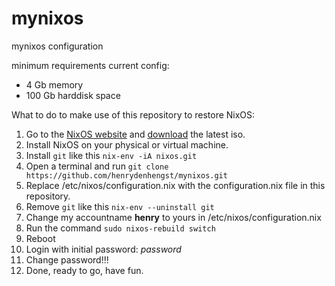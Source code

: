 # mynixos
mynixos configuration

minimum requirements current config:
* 4 Gb memory
* 100 Gb harddisk space

What to do to make use of this repository to restore NixOS:

1) Go to the [NixOS website](https://nixos.org/) and [download](https://channels.nixos.org/nixos-22.05/latest-nixos-gnome-x86_64-linux.iso) the latest iso.
2) Install NixOS on your physical or virtual machine.
3) Install `git` like this `nix-env -iA nixos.git`
4) Open a terminal and run `git clone https://github.com/henrydenhengst/mynixos.git`
5) Replace /etc/nixos/configuration.nix with the configuration.nix file in this  repository.
6) Remove `git` like this `nix-env --uninstall git`
7) Change my accountname **henry** to yours in /etc/nixos/configuration.nix
8) Run the command `sudo nixos-rebuild switch`
9) Reboot
10) Login with initial password: *password*
11) Change password!!!
12) Done, ready to go, have fun.
